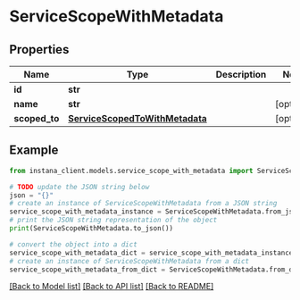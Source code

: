 # ServiceScopeWithMetadata


## Properties

Name | Type | Description | Notes
------------ | ------------- | ------------- | -------------
**id** | **str** |  | 
**name** | **str** |  | [optional] 
**scoped_to** | [**ServiceScopedToWithMetadata**](ServiceScopedToWithMetadata.md) |  | [optional] 

## Example

```python
from instana_client.models.service_scope_with_metadata import ServiceScopeWithMetadata

# TODO update the JSON string below
json = "{}"
# create an instance of ServiceScopeWithMetadata from a JSON string
service_scope_with_metadata_instance = ServiceScopeWithMetadata.from_json(json)
# print the JSON string representation of the object
print(ServiceScopeWithMetadata.to_json())

# convert the object into a dict
service_scope_with_metadata_dict = service_scope_with_metadata_instance.to_dict()
# create an instance of ServiceScopeWithMetadata from a dict
service_scope_with_metadata_from_dict = ServiceScopeWithMetadata.from_dict(service_scope_with_metadata_dict)
```
[[Back to Model list]](../README.md#documentation-for-models) [[Back to API list]](../README.md#documentation-for-api-endpoints) [[Back to README]](../README.md)


